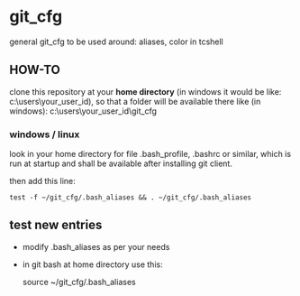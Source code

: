 # git_cfg

general git_cfg to be used around: aliases, color in tcshell

## HOW-TO

clone this  repository at your **home directory**  (in windows it would be like: c:\users\your_user_id), so that a folder will be available there like (in windows): c:\users\your_user_id\git_cfg

### windows / linux
look in your home directory for file .bash_profile, .bashrc or similar, which is run at startup and shall be available after installing git client.

then add this line:

    test -f ~/git_cfg/.bash_aliases && . ~/git_cfg/.bash_aliases

## test new entries

* modify .bash_aliases as per your needs

* in git bash at home directory use this:

    source  ~/git_cfg/.bash_aliases
